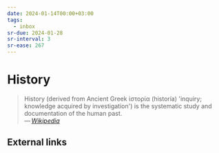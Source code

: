 ```yaml
---
date: 2024-01-14T00:00+03:00
tags:
  - inbox
sr-due: 2024-01-28
sr-interval: 3
sr-ease: 267
---
```


# History

> History (derived from Ancient Greek ἱστορία (historía) 'inquiry; knowledge
> acquired by investigation') is the systematic study and documentation of the
> human past.\
> — <cite>[Wikipedia](https://en.wikipedia.org/wiki/History)</cite>

## External links
